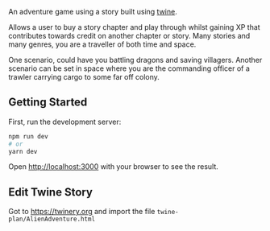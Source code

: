 An adventure game using a story built using [twine](https://twinery.org/).

Allows a user to buy a story chapter and play through whilst gaining XP that contributes towards credit on another chapter or story.
Many stories and many genres, you are a traveller of both time and space.

One scenario, could have you battling dragons and saving villagers. Another scenario can be set in space where you are the commanding officer of a trawler carrying cargo to some far off colony.

## Getting Started

First, run the development server:

```bash
npm run dev
# or
yarn dev
```

Open [http://localhost:3000](http://localhost:3000) with your browser to see the result.

## Edit Twine Story

Got to https://twinery.org and import the file `twine-plan/AlienAdventure.html`
